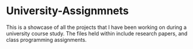 # University-Assignmnets
This is a showcase of all the projects that I have been working on during a university course study. The files held within include research papers, and class programming assignments.
